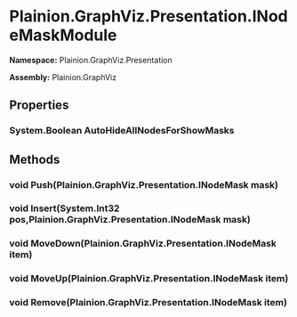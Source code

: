 
# Plainion.GraphViz.Presentation.INodeMaskModule

**Namespace:** Plainion.GraphViz.Presentation

**Assembly:** Plainion.GraphViz


## Properties

### System.Boolean AutoHideAllNodesForShowMasks


## Methods

### void Push(Plainion.GraphViz.Presentation.INodeMask mask)

### void Insert(System.Int32 pos,Plainion.GraphViz.Presentation.INodeMask mask)

### void MoveDown(Plainion.GraphViz.Presentation.INodeMask item)

### void MoveUp(Plainion.GraphViz.Presentation.INodeMask item)

### void Remove(Plainion.GraphViz.Presentation.INodeMask item)
